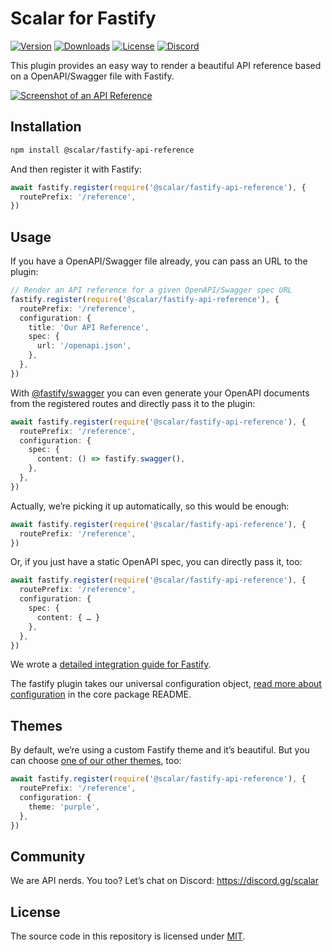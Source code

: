 # Scalar for Fastify

[![Version](https://img.shields.io/npm/v/%40scalar/fastify-api-reference)](https://www.npmjs.com/package/@scalar/fastify-api-reference)
[![Downloads](https://img.shields.io/npm/dm/%40scalar/fastify-api-reference)](https://www.npmjs.com/package/@scalar/fastify-api-reference)
[![License](https://img.shields.io/npm/l/%40scalar%2Ffastify-api-reference)](https://www.npmjs.com/package/@scalar/fastify-api-reference)
[![Discord](https://img.shields.io/discord/1135330207960678410?style=flat&color=5865F2)](https://discord.gg/scalar)

This plugin provides an easy way to render a beautiful API reference based on a OpenAPI/Swagger file with Fastify.

[![Screenshot of an API Reference](https://github.com/scalar/scalar/assets/6201407/d8beb5e1-bf64-4589-8cb0-992ba79215a8)](https://docs.scalar.com/swagger-editor)

## Installation

```bash
npm install @scalar/fastify-api-reference
```

And then register it with Fastify:

```ts
await fastify.register(require('@scalar/fastify-api-reference'), {
  routePrefix: '/reference',
})
```

## Usage

If you have a OpenAPI/Swagger file already, you can pass an URL to the plugin:

```ts
// Render an API reference for a given OpenAPI/Swagger spec URL
fastify.register(require('@scalar/fastify-api-reference'), {
  routePrefix: '/reference',
  configuration: {
    title: 'Our API Reference',
    spec: {
      url: '/openapi.json',
    },
  },
})
```

With [@fastify/swagger](https://github.com/fastify/fastify-swagger) you can even generate your OpenAPI documents from the registered routes and directly pass it to the plugin:

```ts
await fastify.register(require('@scalar/fastify-api-reference'), {
  routePrefix: '/reference',
  configuration: {
    spec: {
      content: () => fastify.swagger(),
    },
  },
})
```

Actually, we’re picking it up automatically, so this would be enough:

```ts
await fastify.register(require('@scalar/fastify-api-reference'), {
  routePrefix: '/reference',
})
```

Or, if you just have a static OpenAPI spec, you can directly pass it, too:

```ts
await fastify.register(require('@scalar/fastify-api-reference'), {
  routePrefix: '/reference',
  configuration: {
    spec: {
      content: { … }
    },
  },
})
```

We wrote a [detailed integration guide for Fastify](https://github.com/scalar/scalar/tree/main/documentation/integrations/fastify.md).

The fastify plugin takes our universal configuration object, [read more about configuration](https://github.com/scalar/scalar/tree/main/documentation/configuration.md) in the core package README.

## Themes

By default, we’re using a custom Fastify theme and it’s beautiful. But you can choose [one of our other themes](https://github.com/scalar/scalar/tree/main/packages/themes), too:

```ts
await fastify.register(require('@scalar/fastify-api-reference'), {
  routePrefix: '/reference',
  configuration: {
    theme: 'purple',
  },
})
```

## Community

We are API nerds. You too? Let’s chat on Discord: <https://discord.gg/scalar>

## License

The source code in this repository is licensed under [MIT](https://github.com/scalar/scalar/blob/main/LICENSE).
